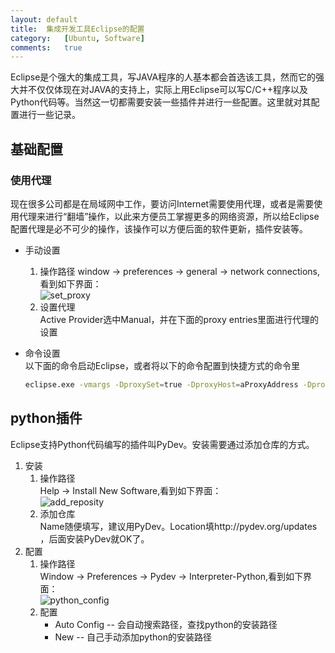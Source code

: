 ```yaml
---
layout:	default
title:	集成开发工具Eclipse的配置
category:	[Ubuntu, Software]
comments:	true
---
```

Eclipse是个强大的集成工具，写JAVA程序的人基本都会首选该工具，然而它的强大并不仅仅体现在对JAVA的支持上，实际上用Eclipse可以写C/C++程序以及Python代码等。当然这一切都需要安装一些插件并进行一些配置。这里就对其配置进行一些记录。

## 基础配置
### 使用代理
现在很多公司都是在局域网中工作，要访问Internet需要使用代理，或者是需要使用代理来进行“翻墙”操作，以此来方便员工掌握更多的网络资源，所以给Eclipse配置代理是必不可少的操作，该操作可以方便后面的软件更新，插件安装等。

* 手动设置
	1. 操作路径
	window -> preferences -> general -> network connections,看到如下界面：  
	![set_proxy]({{site.baseurl}}/assets/images/set_proxy.png)
	2. 设置代理  
	Active Provider选中Manual，并在下面的proxy entries里面进行代理的设置

* 命令设置  
	以下面的命令启动Eclipse，或者将以下的命令配置到快捷方式的命令里

	```bash
	eclipse.exe -vmargs -DproxySet=true -DproxyHost=aProxyAddress -DproxyPort=aProxyPort
	```

## python插件
Eclipse支持Python代码编写的插件叫PyDev。安装需要通过添加仓库的方式。

1. 安装  
	1. 操作路径  
	Help -> Install New Software,看到如下界面：  
	![add_reposity]({{site.baseurl}}/assets/images/add_repository.png)
	2. 添加仓库  
	Name随便填写，建议用PyDev。Location填http://pydev.org/updates ，后面安装PyDev就OK了。
2. 配置  
	1. 操作路径  
	Window -> Preferences -> Pydev -> Interpreter-Python,看到如下界面：  
	![python_config]({{site.baseurl}}/assets/images/python_config.png)
	2. 配置  
		* Auto Config -- 会自动搜索路径，查找python的安装路径
		* New -- 自己手动添加python的安装路径


